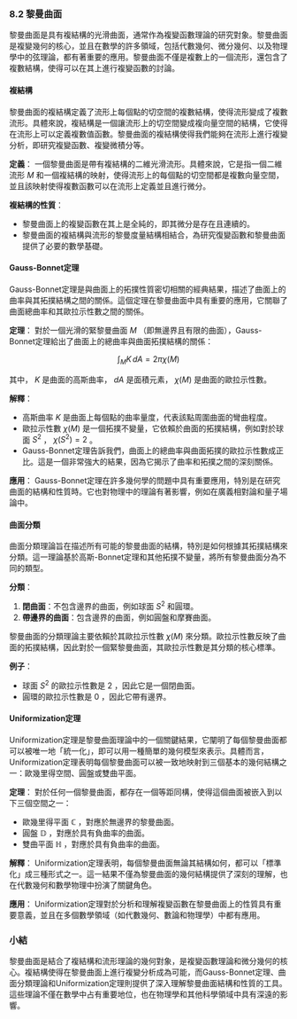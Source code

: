 ### 8.2 黎曼曲面

黎曼曲面是具有複結構的光滑曲面，通常作為複變函數理論的研究對象。黎曼曲面是複變幾何的核心，並且在數學的許多領域，包括代數幾何、微分幾何、以及物理學中的弦理論，都有著重要的應用。黎曼曲面不僅是複數上的一個流形，還包含了複數結構，使得可以在其上進行複變函數的討論。

#### 複結構

黎曼曲面的複結構定義了流形上每個點的切空間的複數結構，使得流形變成了複數流形。具體來說，複結構是一個讓流形上的切空間變成複向量空間的結構，它使得在流形上可以定義複數值函數。黎曼曲面的複結構使得我們能夠在流形上進行複變分析，即研究複變函數、複變微積分等。

**定義**：
一個黎曼曲面是帶有複結構的二維光滑流形。具體來說，它是指一個二維流形  $`M`$  和一個複結構的映射，使得流形上的每個點的切空間都是複數向量空間，並且該映射使得複數函數可以在流形上定義並且進行微分。

**複結構的性質**：
- 黎曼曲面上的複變函數在其上是全純的，即其微分是存在且連續的。
- 黎曼曲面的複結構與流形的黎曼度量結構相結合，為研究復變函數和黎曼曲面提供了必要的數學基礎。

#### Gauss-Bonnet定理

Gauss-Bonnet定理是與曲面上的拓撲性質密切相關的經典結果，描述了曲面上的曲率與其拓撲結構之間的關係。這個定理在黎曼曲面中具有重要的應用，它關聯了曲面總曲率和其歐拉示性數之間的關係。

**定理**：
對於一個光滑的緊黎曼曲面  $`M`$ （即無邊界且有限的曲面），Gauss-Bonnet定理給出了曲面上的總曲率與曲面拓撲結構的關係：


```math
\int_M K \, dA = 2\pi \chi(M)
```

其中， $`K`$  是曲面的高斯曲率， $`dA`$  是面積元素， $`\chi(M)`$  是曲面的歐拉示性數。

**解釋**：
- 高斯曲率  $`K`$  是曲面上每個點的曲率量度，代表該點周圍曲面的彎曲程度。
- 歐拉示性數  $`\chi(M)`$  是一個拓撲不變量，它依賴於曲面的拓撲結構，例如對於球面  $`S^2`$ ， $`\chi(S^2) = 2`$ 。
- Gauss-Bonnet定理告訴我們，曲面上的總曲率與曲面拓撲的歐拉示性數成正比。這是一個非常強大的結果，因為它揭示了曲率和拓撲之間的深刻關係。

**應用**：
Gauss-Bonnet定理在許多幾何學的問題中具有重要應用，特別是在研究曲面的結構和性質時。它也對物理中的理論有著影響，例如在廣義相對論和量子場論中。

#### 曲面分類

曲面分類理論旨在描述所有可能的黎曼曲面的結構，特別是如何根據其拓撲結構來分類。這一理論基於高斯-Bonnet定理和其他拓撲不變量，將所有黎曼曲面分為不同的類型。

**分類**：
1. **閉曲面**：不包含邊界的曲面，例如球面  $`S^2`$  和圓環。
2. **帶邊界的曲面**：包含邊界的曲面，例如圓盤和摩賽曲面。

黎曼曲面的分類理論主要依賴於其歐拉示性數  $`\chi(M)`$  來分類。歐拉示性數反映了曲面的拓撲結構，因此對於一個緊黎曼曲面，其歐拉示性數是其分類的核心標準。

**例子**：
- 球面  $`S^2`$  的歐拉示性數是  $`2`$ ，因此它是一個閉曲面。
- 圓環的歐拉示性數是  $`0`$ ，因此它帶有邊界。

#### Uniformization定理

Uniformization定理是黎曼曲面理論中的一個關鍵結果，它闡明了每個黎曼曲面都可以被唯一地「統一化」，即可以用一種簡單的幾何模型來表示。具體而言，Uniformization定理表明每個黎曼曲面可以被一致地映射到三個基本的幾何結構之一：歐幾里得空間、圓盤或雙曲平面。

**定理**：
對於任何一個黎曼曲面，都存在一個等距同構，使得這個曲面被嵌入到以下三個空間之一：
- 歐幾里得平面  $`\mathbb{C}`$ ，對應於無邊界的黎曼曲面。
- 圓盤  $`\mathbb{D}`$ ，對應於具有負曲率的曲面。
- 雙曲平面  $`\mathbb{H}`$ ，對應於具有負曲率的曲面。

**解釋**：
Uniformization定理表明，每個黎曼曲面無論其結構如何，都可以「標準化」成三種形式之一。這一結果不僅為黎曼曲面的幾何結構提供了深刻的理解，也在代數幾何和數學物理中扮演了關鍵角色。

**應用**：
Uniformization定理對於分析和理解複變函數在黎曼曲面上的性質具有重要意義，並且在多個數學領域（如代數幾何、數論和物理學）中都有應用。

### 小結

黎曼曲面是結合了複結構和流形理論的幾何對象，是複變函數理論和微分幾何的核心。複結構使得在黎曼曲面上進行複變分析成為可能，而Gauss-Bonnet定理、曲面分類理論和Uniformization定理則提供了深入理解黎曼曲面結構和性質的工具。這些理論不僅在數學中占有重要地位，也在物理學和其他科學領域中具有深遠的影響。